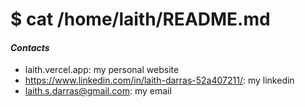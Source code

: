# $ cat /home/laith/README.md

#### *Contacts*
- laith.vercel.app: my personal website
- https://www.linkedin.com/in/laith-darras-52a407211/: my linkedin
- laith.s.darras@gmail.com: my email

<!--
**laithdarras/laithdarras** is a ✨ _special_ ✨ repository because its `README.md` (this file) appears on your GitHub profile.

Here are some ideas to get you started:

- 🔭 I’m currently working on ...
- 🌱 I’m currently learning ...
- 👯 I’m looking to collaborate on ...
- 🤔 I’m looking for help with ...
- 💬 Ask me about ...
- 📫 How to reach me: ...
- 😄 Pronouns: ...
- ⚡ Fun fact: ...
-->
